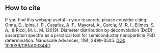 ## How to cite
If you find this webapp useful in your research, please consider citing:
Onna, D., Ipina, I. P., Casafuz, A. F., Mayoral, Á., García, M. R. I., Bilmes, S. A., & Ricci, M. L. M. (2019). Diameter distribution by deconvolution (DdD): absorption spectra as a practical tool for semiconductor nanoparticle PSD determination. Nanoscale Advances, 1(9), 3499-3505. [DOI: 10.1039/C9NA00344D](https://pubs.rsc.org/en/content/articlelanding/2019/na/c9na00344d)